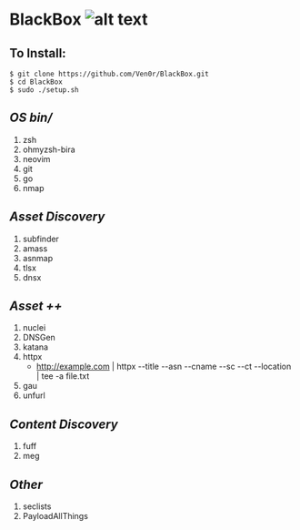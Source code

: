 # **BlackBox** ![alt text](https://emoji.gg/assets/emoji/6084_hackerman.png "Hackerman")
## To Install:

`$ git clone https://github.com/Ven0r/BlackBox.git `  
`$ cd BlackBox `  
`$ sudo ./setup.sh`   

## *OS bin/* 
1. zsh  
2. ohmyzsh-bira  
3. neovim  
4. git  
5. go  
6. nmap  
 
## *Asset Discovery*
1. subfinder
2. amass
3. asnmap
4. tlsx
5. dnsx


## *Asset ++*
1. nuclei
2. DNSGen
3. katana
4. httpx  
    - http://example.com | httpx --title --asn --cname --sc --ct --location | tee -a file.txt
5. gau
6. unfurl

## *Content Discovery*
1. fuff
2. meg

## *Other*
1. seclists
2. PayloadAllThings

